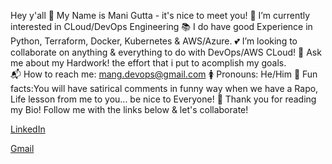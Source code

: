 Hey y'all 👋 My Name is Mani Gutta - it's nice to meet you!
👀 I’m currently interested in CLoud/DevOps Engineering
📚 I do have good Experience in Python, Terraform, Docker, Kubernetes & AWS/Azure.
💕 I’m looking to collaborate on anything & everything to do with DevOps/AWS CLoud!
💬 Ask me about my Hardwork! the effort that i put to acomplish my goals.   
📬 How to reach me: mang.devops@gmail.com
🚺 Pronouns: He/Him
🎉 Fun facts:You will have satirical comments in funny way when we have a Rapo, Life lesson from me to you... be nice to Everyone!
💙 Thank you for reading my Bio! Follow me with the links below & let's collaborate!


<a href="https://www.linkedin.com/" target="www.linkedin.com/in/mani-g-05b00516a">LinkedIn</a>

<a href="https://mail.google.com/mail/" target="manig.devops@gmail.com">Gmail</a>
